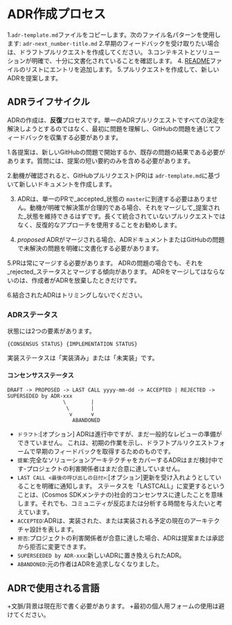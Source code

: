 # ADR作成プロセス

1.`adr-template.md`ファイルをコピーします。次のファイル名パターンを使用します: `adr-next_number-title.md`
2.早期のフィードバックを受け取りたい場合は、ドラフトプルリクエストを作成してください。
3.コンテキストとソリューションが明確で、十分に文書化されていることを確認します。
4. [README](..README.md)ファイルのリストにエントリを追加します。
5.プルリクエストを作成して、新しいADRを提案します。

## ADRライフサイクル

ADRの作成は、**反復**プロセスです。単一のADRプルリクエストですべての決定を解決しようとするのではなく、最初に問題を理解し、GitHubの問題を通じてフィードバックを収集する必要があります。

1.各提案は、新しいGitHubの問題で開始するか、既存の問題の結果である必要があります。質問には、提案の短い要約のみを含める必要があります。

2.動機が確認されると、GitHubプルリクエスト(PR)は `adr-template.md`に基づいて新しいドキュメントを作成します。

3. ADRは、単一のPRで_accepted_状態の `master`に到達する必要はありません。動機が明確で解決策が合理的である場合、それをマージして_提案された_状態を維持できるはずです。長くて統合されていないプルリクエストではなく、反復的なアプローチを使用することをお勧めします。

4. _proposed_ ADRがマージされる場合、ADRドキュメントまたはGitHubの問題で未解決の問題を明確に文書化する必要があります。

5.PRは常にマージする必要があります。 ADRの問題の場合でも、それを_rejected_ステータスとマージする傾向があります。 ADRをマージしてはならないのは、作成者がADRを放棄したときだけです。

6.結合されたADRはトリミングしないでください。

### ADRステータス

状態には2つの要素があります。

```
{CONSENSUS STATUS} {IMPLEMENTATION STATUS}
```

実装ステータスは「実装済み」または「未実装」です。

#### コンセンサスステータス 

```
DRAFT -> PROPOSED -> LAST CALL yyyy-mm-dd -> ACCEPTED | REJECTED -> SUPERSEDED by ADR-xxx
                  \        |
                   \       |
                    v      v
                     ABANDONED
```

+ `ドラフト`:[オプション] ADRは進行中ですが、まだ一般的なレビューの準備ができていません。 これは、初期の作業を示し、ドラフトプルリクエストフォームで早期のフィードバックを取得するためのものです。
+ `提案`:完全なソリューションアーキテクチャをカバーするADRはまだ検討中です-プロジェクトの利害関係者はまだ合意に達していません。
+ `LAST CALL <最後の呼び出しの日付>`:[オプション]更新を受け入れようとしていることを明確に通知します。 ステータスを「LASTCALL」に変更するということは、(Cosmos SDKメンテナの)社会的コンセンサスに達したことを意味します。それでも、コミュニティが反応または分析する時間を与えたいと考えています。
+ `ACCEPTED`:ADRは、実装された、または実装される予定の現在のアーキテクチャ設計を表します。
+ `拒否`:プロジェクトの利害関係者が合意に達した場合、ADRは提案または承認から拒否に変更できます。
+ `SUPERSEEDED by ADR-xxx`:新しいADRに置き換えられたADR。
+ `ABANDONED`:元の作者はADRを追求しなくなりました。

## ADRで使用される言語

+文脈/背景は現在形で書く必要があります。
+最初の個人用フォームの使用は避けてください。 
